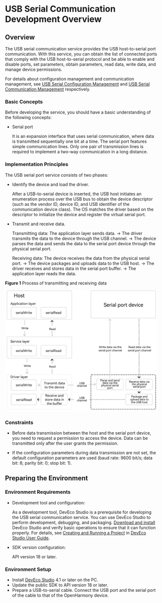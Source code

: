 # USB Serial Communication Development Overview

## Overview

The USB serial communication service provides the USB host-to-serial port communication. With this service, you can obtain the list of connected ports that comply with the USB host-to-serial protocol and be able to enable and disable ports, set parameters, obtain parameters, read data, write data, and manage device permissions.

For details about configuration management and communication management, see [USB Serial Configuration Management](usbSerial-configuration.md) and [USB Serial Communication Management](usbSerial-communication.md) respectively.

### Basic Concepts

Before developing the service, you should have a basic understanding of the following concepts:

- Serial port
  
  It is an expansion interface that uses serial communication, where data is transmitted sequentially one bit at a time. The serial port features simple communication lines. Only one pair of transmission lines is required to implement a two-way communication in a long distance.

### Implementation Principles

The USB serial port service consists of two phases:

- Identify the device and load the driver.

  After a USB-to-serial device is inserted, the USB host initiates an enumeration process over the USB bus to obtain the device descriptor (such as the vendor ID, device ID, and USB identifier of the communication device class). The OS matches the driver based on the descriptor to initialize the device and register the virtual serial port.

- Transmit and receive data.

  Transmitting data:
  The application layer sends data. → The driver transmits the data to the device through the USB channel. → The device parses the data and sends the data to the serial port device through the physical serial port.
  
  Receiving data:
  The device receives the data from the physical serial port. → The device packages and uploads data to the USB host. → The driver receives and stores data in the serial port buffer. → The application layer reads the data.

 
**Figure 1** Process of transmitting and receiving data

![Data Receiving and Transmission Through the Serial Port](../figures/en-us_image_22989BBB5490.png)

### Constraints

- Before data transmission between the host and the serial port device, you need to request a permission to access the device. Data can be transmitted only after the user grants the permission.

- If the configuration parameters during data transmission are not set, the default configuration parameters are used (baud rate: 9600 bit/s; data bit: 8; parity bit: 0; stop bit: 1).

## Preparing the Environment

### Environment Requirements

- Development tool and configuration:

  As a development tool, DevEco Studio is a prerequisite for developing the USB serial communication service. You can use DevEco Studio to perform development, debugging, and packaging. [Download and install](https://developer.huawei.com/consumer/cn/download/) DevEco Studio and verify basic operations to ensure that it can function properly. For details, see [Creating and Running a Project](https://developer.huawei.com/consumer/en/doc/harmonyos-guides-V14/ide-create-new-project-V14) in [DevEco Studio User Guide](https://developer.huawei.com/consumer/en/doc/harmonyos-guides-V14/ide-tools-overview-V14).

- SDK version configuration:

  API version 18 or later.

### Environment Setup

- Install [DevEco Studio](https://developer.huawei.com/consumer/en/download/deveco-studio) 4.1 or later on the PC.
- Update the public SDK to API version 18 or later.
- Prepare a USB-to-serial cable. Connect the USB port and the serial port of the cable to that of the OpenHarmony device.
